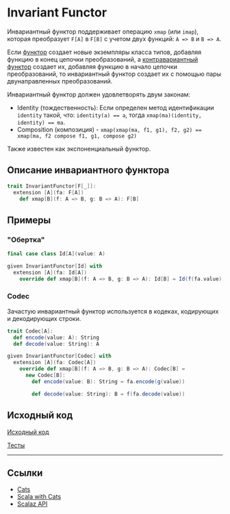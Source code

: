 # Invariant Functor

Инвариантный функтор поддерживает операцию `xmap` (или `imap`), 
которая преобразует `F[A]` в `F[B]` с учетом двух функций: `A => B` и `B => A`. 

Если [функтор](functor) создает новые экземпляры класса типов, добавляя функцию в конец цепочки преобразований, 
а [контравариантный функтор](contravariant-functor) создает их, добавляя функцию в начало цепочки преобразований, 
то инвариантный функтор создает их с помощью пары двунаправленных преобразований.

Инвариантный функтор должен удовлетворять двум законам: 
- Identity (тождественность): Если определен метод идентификации `identity` такой, что: `identity(a) == a`,
  тогда `xmap(ma)(identity, identity) == ma`.
- Composition (композиция) - `xmap(xmap(ma, f1, g1), f2, g2) == xmap(ma, f2 compose f1, g1, compose g2)`

Также известен как экспоненциальный функтор.


## Описание инвариантного функтора

```scala
trait InvariantFunctor[F[_]]:
  extension [A](fa: F[A]) 
    def xmap[B](f: A => B, g: B => A): F[B]
```

## Примеры

### "Обертка"

```scala
final case class Id[A](value: A)

given InvariantFunctor[Id] with
  extension [A](fa: Id[A]) 
    override def xmap[B](f: A => B, g: B => A): Id[B] = Id(f(fa.value))
```

### Codec

Зачастую инвариантный функтор используется в кодеках, кодирующих и декодирующих строки.

```scala
trait Codec[A]:
  def encode(value: A): String
  def decode(value: String): A

given InvariantFunctor[Codec] with
  extension [A](fa: Codec[A])
    override def xmap[B](f: A => B, g: B => A): Codec[B] =
      new Codec[B]:
        def encode(value: B): String = fa.encode(g(value))

        def decode(value: String): B = f(fa.decode(value))
```


## Исходный код

[Исходный код](https://gitflic.ru/project/artemkorsakov/scalabook/blob?file=examples%2Fsrc%2Fmain%2Fscala%2Ftypeclass%2Fmonad%2FInvariantFunctor.scala&plain=1)

[Тесты](https://gitflic.ru/project/artemkorsakov/scalabook/blob?file=examples%2Fsrc%2Ftest%2Fscala%2Ftypeclass%2Fmonad%2FInvariantFunctorSuite.scala)


---

## Ссылки

- [Cats](https://typelevel.org/cats/typeclasses/invariant.html)
- [Scala with Cats](https://www.scalawithcats.com/dist/scala-with-cats.html#sec:functors:invariant)
- [Scalaz API](https://javadoc.io/static/org.scalaz/scalaz-core_3/7.3.6/scalaz/InvariantFunctor.html)
